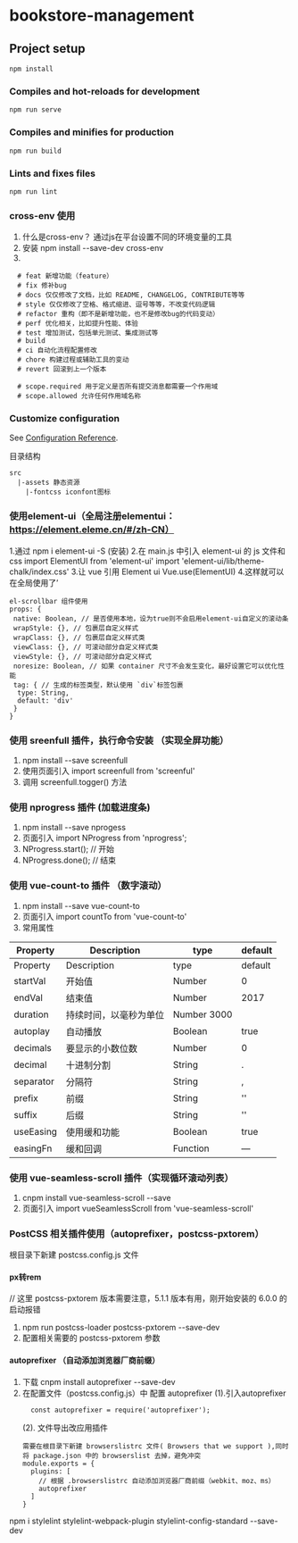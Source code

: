 # bookstore-management

## Project setup
```
npm install
```

### Compiles and hot-reloads for development
```
npm run serve
```

### Compiles and minifies for production
```
npm run build
```

### Lints and fixes files
```
npm run lint
```

### cross-env 使用
1. 什么是cross-env？ 通过js在平台设置不同的环境变量的工具
2. 安装   npm install --save-dev cross-env
3. 


```
  # feat 新增功能（feature）
  # fix 修补bug
  # docs 仅仅修改了文档，比如 README, CHANGELOG, CONTRIBUTE等等
  # style 仅仅修改了空格、格式缩进、逗号等等，不改变代码逻辑
  # refactor 重构（即不是新增功能，也不是修改bug的代码变动）
  # perf 优化相关，比如提升性能、体验
  # test 增加测试，包括单元测试、集成测试等
  # build
  # ci 自动化流程配置修改
  # chore 构建过程或辅助工具的变动
  # revert 回滚到上一个版本

  # scope.required 用于定义是否所有提交消息都需要一个作用域
  # scope.allowed 允许任何作用域名称
```

### Customize configuration
See [Configuration Reference](https://cli.vuejs.org/config/).

目录结构

```
src
  |-assets 静态资源
    |-fontcss iconfont图标
```

### 使用element-ui（全局注册elementui：https://element.eleme.cn/#/zh-CN）
1.通过 npm i element-ui -S (安装)
2.在 main.js 中引入 element-ui 的 js 文件和 css
    import ElementUI from 'element-ui'
    import 'element-ui/lib/theme-chalk/index.css'
3.让 vue 引用 Element ui
    Vue.use(ElementUI)
4.这样就可以在全局使用了’

```
el-scrollbar 组件使用
props: {
 native: Boolean, // 是否使用本地，设为true则不会启用element-ui自定义的滚动条
 wrapStyle: {}, // 包裹层自定义样式
 wrapClass: {}, // 包裹层自定义样式类
 viewClass: {}, // 可滚动部分自定义样式类
 viewStyle: {}, // 可滚动部分自定义样式
 noresize: Boolean, // 如果 container 尺寸不会发生变化，最好设置它可以优化性能
 tag: { // 生成的标签类型，默认使用 `div`标签包裹
  type: String,
  default: 'div'
 }
}
```

### 使用 sreenfull 插件，执行命令安装 （实现全屏功能）
1. npm install --save screenfull
2. 使用页面引入 import screenfull from 'screenful'
3. 调用 screenfull.togger() 方法

### 使用 nprogress 插件 (加载进度条)
1. npm install --save nprogess
2. 页面引入 import NProgress from 'nprogress';
3. NProgress.start();  // 开始
4. NProgress.done();  // 结束

### 使用 vue-count-to 插件 （数字滚动）
1. npm install --save vue-count-to
2. 页面引入 import countTo from 'vue-count-to'
3. 常用属性
  
| Property   | Description    | type |  default |
| ------ | --------------- |---------------|---------------- |
| Property | Description |	type|	default |
| startVal |	开始值                 |		Number |		0 |
| endVal	 |  结束值                 |		Number |		2017 |
| duration |	持续时间，以毫秒为单位   |		Number	3000 |
| autoplay |	自动播放               |		Boolean  |		true |
| decimals |	要显示的小数位数        |		Number |		0 |
| decimal	 |  十进制分割              |		String |		. |
| separator| 	分隔符                  |		String |		, |
| prefix	 |  前缀                   |		String	 |	'' |
| suffix	 |  后缀                   |		String |		'' |
| useEasing|	使用缓和功能           |		Boolean |		true |
| easingFn |	缓和回调               |		Function |		— |

### 使用 vue-seamless-scroll 插件（实现循环滚动列表）
1. cnpm install vue-seamless-scroll --save
2. 页面引入 import vueSeamlessScroll from 'vue-seamless-scroll'
  

### PostCSS 相关插件使用（autoprefixer，postcss-pxtorem）
  根目录下新建 postcss.config.js 文件
  
#### px转rem    
// 这里 postcss-pxtorem 版本需要注意，5.1.1 版本有用，刚开始安装的 6.0.0 的启动报错
1. npm run postcss-loader postcss-pxtorem --save-dev
2. 配置相关需要的 postcss-pxtorem 参数
 #### autoprefixer （自动添加浏览器厂商前缀）
1. 下载  cnpm install autoprefixer --save-dev
2. 在配置文件（postcss.config.js）中 配置 autoprefixer
    (1).引入autoprefixer
    ```
      const autoprefixer = require('autoprefixer');
    ```
    (2). 文件导出改应用插件
    ```
    需要在根目录下新建 browserslistrc 文件( Browsers that we support ),同时将 package.json 中的 browserslist 去掉，避免冲突
    module.exports = {
      plugins: [
        // 根据 .browserslistrc 自动添加浏览器厂商前缀（webkit、moz、ms）
        autoprefixer 
      ]
    }
    ```

<!-- 配置eslintrc.js 报错提示 stylelint: Could not find "stylelint-config-standard". Do you need a `configBasedir`? 解决 -->
npm i stylelint stylelint-webpack-plugin stylelint-config-standard --save-dev

